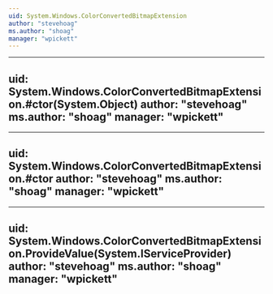 ```yaml
---
uid: System.Windows.ColorConvertedBitmapExtension
author: "stevehoag"
ms.author: "shoag"
manager: "wpickett"
---
```


---
uid: System.Windows.ColorConvertedBitmapExtension.#ctor(System.Object)
author: "stevehoag"
ms.author: "shoag"
manager: "wpickett"
---

---
uid: System.Windows.ColorConvertedBitmapExtension.#ctor
author: "stevehoag"
ms.author: "shoag"
manager: "wpickett"
---

---
uid: System.Windows.ColorConvertedBitmapExtension.ProvideValue(System.IServiceProvider)
author: "stevehoag"
ms.author: "shoag"
manager: "wpickett"
---
